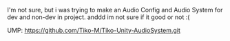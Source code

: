 I'm not sure, but i was trying to make an Audio Config and Audio System for dev and non-dev in project. anddd im not sure if it good or not :(

UMP: https://github.com/Tiko-M/Tiko-Unity-AudioSystem.git
